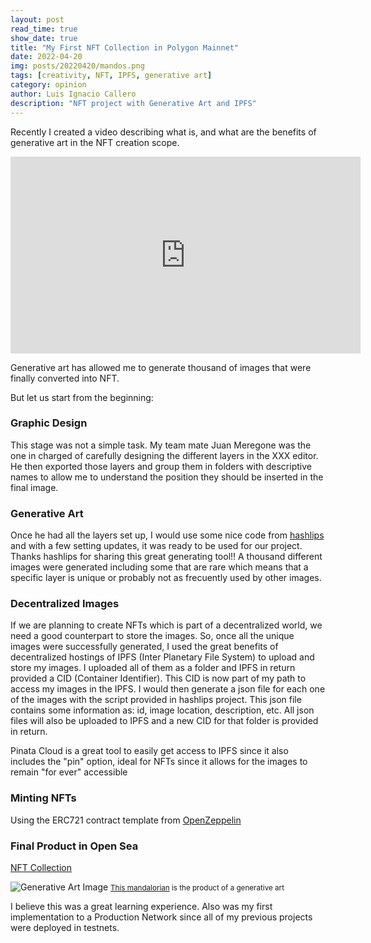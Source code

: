 ```yaml
---
layout: post
read_time: true
show_date: true
title: "My First NFT Collection in Polygon Mainnet"
date: 2022-04-20
img: posts/20220420/mandos.png
tags: [creativity, NFT, IPFS, generative art]
category: opinion
author: Luis Ignacio Callero
description: "NFT project with Generative Art and IPFS"
---
```

Recently I created a video describing what is, and what are the benefits of generative art in the NFT creation scope.

<iframe width="560" height="315" src="https://youtu.be/DK-SshPEBRA" title="YouTube video player" frameborder="0" allow="accelerometer; autoplay; clipboard-write; encrypted-media; gyroscope; picture-in-picture" allowfullscreen></iframe>

Generative art has allowed me to generate thousand of images that were finally converted into NFT. 

But let us start from the beginning:

### Graphic Design
This stage was not a simple task. My team mate Juan Meregone was the one in charged of carefully designing the different layers in the XXX editor. He then exported those layers and group them in folders with descriptive names to allow me to understand the position they should be inserted in the final image.

### Generative Art
Once he had all the layers set up, I would use some nice code from [hashlips](https://github.com/HashLips/hashlips_art_engine) and with a few setting updates, it was ready to be used for our project. Thanks hashlips for sharing this great generating tool!!
A thousand different images were generated including some that are rare which means that a specific layer is unique or probably not as frecuently used by other images.

### Decentralized Images
If we are planning to create NFTs which is part of a decentralized world, we need a good counterpart to store the images.
So, once all the unique images were successfully generated, I used the great benefits of decentralized hostings of IPFS (Inter Planetary File System) to upload and store my images. I uploaded all of them as a folder and IPFS in return provided a CID (Container Identifier). This CID is now part of my path to access my images in the IPFS.
I would then generate a json file for each one of the images with the script provided in hashlips project. This json file contains some information as: id, image location, description, etc.
All json files will also be uploaded to IPFS and a new CID for that folder is provided in return.

<tweet>Pinata Cloud is a great tool to easily get access to IPFS since it also includes the "pin" option, ideal for NFTs since it allows for the images to remain "for ever" accessible</tweet> 

### Minting NFTs
Using the ERC721 contract template from [OpenZeppelin](https://docs.openzeppelin.com/contracts/4.x/erc721#:~:text=ERC721%20is%20a%20standard%20for,across%20a%20number%20of%20contracts.)

### Final Product in Open Sea
[NFT Collection](https://opensea.io/collection/mandos-this-is-the-way)


![Generative Art Image](./assets/img/posts/2022420/mando_large.png)
<small>[This mandalorian](https://opensea.io/assets/matic/0xc3b2d1fe02bc15182d676e59e3d3f5fe4ff41ac1/6) is the product of a generative art</small>

I believe this was a great learning experience. Also was my first implementation to a Production Network since all of my previous projects were deployed in testnets.